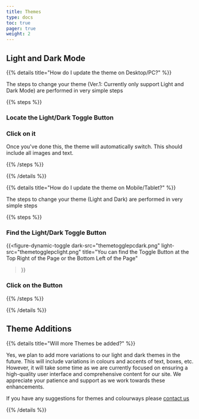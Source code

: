 ```yaml
---
title: Themes
type: docs
toc: true
pager: true
weight: 2
---
```


## Light and Dark Mode

{{% details title="How do I update the theme on Desktop/PC?" %}}

The steps to change your theme (Ver.1: Currently only support Light and Dark Mode) are performed in very simple steps

{{% steps %}}

### Locate the Light/Dark Toggle Button

### Click on it

Once you've done this, the theme will automatically switch. This should include all images and text.

{{% /steps %}}

{{% /details %}}

{{% details title="How do I update the theme on Mobile/Tablet?" %}}

The steps to change your theme (Light and Dark) are performed in very simple steps

{{% steps %}}

### Find the Light/Dark Toggle Button

{{<figure-dynamic-toggle
    dark-src="themetogglepcdark.png"
    light-src="themetogglepclight.png"
    title="You can find the Toggle Button at the Top Right of the Page or the Bottom Left of the Page"
>}}

### Click on the Button

{{% /steps %}}

{{% /details %}}

## Theme Additions

{{% details title="Will more Themes be added?" %}}

Yes, we plan to add more variations to our light and dark themes in the future. This will include variations in colours and accents of text, boxes, etc. However, it will take some time as we are currently focused on ensuring a high-quality user interface and comprehensive content for our site. We appreciate your patience and support as we work towards these enhancements.

If you have any suggestions for themes and colourways please [contact us](https://cat-bounce.com/)

{{% /details %}}